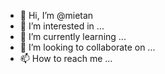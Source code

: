 - 👋 Hi, I’m @mietan
- 👀 I’m interested in ...
- 🌱 I’m currently learning ...
- 💞️ I’m looking to collaborate on ...
- 📫 How to reach me ...

<!---
mietan/mietan is a ✨ special ✨ repository because its `README.md` (this file) appears on your GitHub profile.
You can click the Preview link to take a look at your changes.
--->
